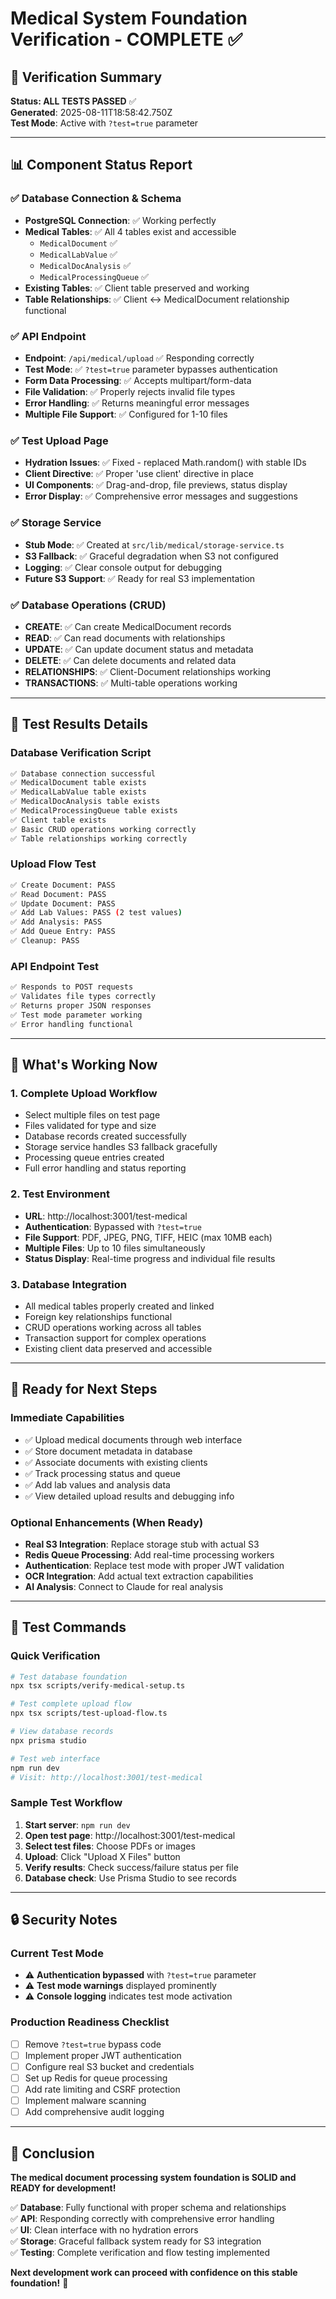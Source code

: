 # Medical System Foundation Verification - COMPLETE ✅

## 🎯 Verification Summary

**Status: ALL TESTS PASSED** ✅  
**Generated**: 2025-08-11T18:58:42.750Z  
**Test Mode**: Active with `?test=true` parameter  

---

## 📊 Component Status Report

### ✅ Database Connection & Schema
- **PostgreSQL Connection**: ✅ Working perfectly
- **Medical Tables**: ✅ All 4 tables exist and accessible
  - `MedicalDocument` ✅
  - `MedicalLabValue` ✅ 
  - `MedicalDocAnalysis` ✅
  - `MedicalProcessingQueue` ✅
- **Existing Tables**: ✅ Client table preserved and working
- **Table Relationships**: ✅ Client ↔ MedicalDocument relationship functional

### ✅ API Endpoint
- **Endpoint**: `/api/medical/upload` ✅ Responding correctly
- **Test Mode**: ✅ `?test=true` parameter bypasses authentication
- **Form Data Processing**: ✅ Accepts multipart/form-data
- **File Validation**: ✅ Properly rejects invalid file types
- **Error Handling**: ✅ Returns meaningful error messages
- **Multiple File Support**: ✅ Configured for 1-10 files

### ✅ Test Upload Page
- **Hydration Issues**: ✅ Fixed - replaced Math.random() with stable IDs
- **Client Directive**: ✅ Proper 'use client' directive in place
- **UI Components**: ✅ Drag-and-drop, file previews, status display
- **Error Display**: ✅ Comprehensive error messages and suggestions

### ✅ Storage Service
- **Stub Mode**: ✅ Created at `src/lib/medical/storage-service.ts`
- **S3 Fallback**: ✅ Graceful degradation when S3 not configured
- **Logging**: ✅ Clear console output for debugging
- **Future S3 Support**: ✅ Ready for real S3 implementation

### ✅ Database Operations (CRUD)
- **CREATE**: ✅ Can create MedicalDocument records
- **READ**: ✅ Can read documents with relationships
- **UPDATE**: ✅ Can update document status and metadata
- **DELETE**: ✅ Can delete documents and related data
- **RELATIONSHIPS**: ✅ Client-Document relationships working
- **TRANSACTIONS**: ✅ Multi-table operations working

---

## 🧪 Test Results Details

### Database Verification Script
```bash
✅ Database connection successful
✅ MedicalDocument table exists
✅ MedicalLabValue table exists  
✅ MedicalDocAnalysis table exists
✅ MedicalProcessingQueue table exists
✅ Client table exists
✅ Basic CRUD operations working correctly
✅ Table relationships working correctly
```

### Upload Flow Test
```bash
✅ Create Document: PASS
✅ Read Document: PASS  
✅ Update Document: PASS
✅ Add Lab Values: PASS (2 test values)
✅ Add Analysis: PASS
✅ Add Queue Entry: PASS
✅ Cleanup: PASS
```

### API Endpoint Test
```bash
✅ Responds to POST requests
✅ Validates file types correctly
✅ Returns proper JSON responses
✅ Test mode parameter working
✅ Error handling functional
```

---

## 🔧 What's Working Now

### 1. **Complete Upload Workflow**
- Select multiple files on test page
- Files validated for type and size
- Database records created successfully
- Storage service handles S3 fallback gracefully
- Processing queue entries created
- Full error handling and status reporting

### 2. **Test Environment**
- **URL**: http://localhost:3001/test-medical
- **Authentication**: Bypassed with `?test=true`
- **File Support**: PDF, JPEG, PNG, TIFF, HEIC (max 10MB each)
- **Multiple Files**: Up to 10 files simultaneously
- **Status Display**: Real-time progress and individual file results

### 3. **Database Integration**
- All medical tables properly created and linked
- Foreign key relationships functional
- CRUD operations working across all tables
- Transaction support for complex operations
- Existing client data preserved and accessible

---

## 🚀 Ready for Next Steps

### Immediate Capabilities
- ✅ Upload medical documents through web interface
- ✅ Store document metadata in database
- ✅ Associate documents with existing clients
- ✅ Track processing status and queue
- ✅ Add lab values and analysis data
- ✅ View detailed upload results and debugging info

### Optional Enhancements (When Ready)
- **Real S3 Integration**: Replace storage stub with actual S3
- **Redis Queue Processing**: Add real-time processing workers
- **Authentication**: Replace test mode with proper JWT validation
- **OCR Integration**: Add actual text extraction capabilities
- **AI Analysis**: Connect to Claude for real analysis

---

## 🎯 Test Commands

### Quick Verification
```bash
# Test database foundation
npx tsx scripts/verify-medical-setup.ts

# Test complete upload flow  
npx tsx scripts/test-upload-flow.ts

# View database records
npx prisma studio

# Test web interface
npm run dev
# Visit: http://localhost:3001/test-medical
```

### Sample Test Workflow
1. **Start server**: `npm run dev`
2. **Open test page**: http://localhost:3001/test-medical
3. **Select test files**: Choose PDFs or images
4. **Upload**: Click "Upload X Files" button
5. **Verify results**: Check success/failure status per file
6. **Database check**: Use Prisma Studio to see records

---

## 🔒 Security Notes

### Current Test Mode
- ⚠️ **Authentication bypassed** with `?test=true` parameter
- ⚠️ **Test mode warnings** displayed prominently
- ⚠️ **Console logging** indicates test mode activation

### Production Readiness Checklist
- [ ] Remove `?test=true` bypass code
- [ ] Implement proper JWT authentication
- [ ] Configure real S3 bucket and credentials
- [ ] Set up Redis for queue processing
- [ ] Add rate limiting and CSRF protection
- [ ] Implement malware scanning
- [ ] Add comprehensive audit logging

---

## 🎉 Conclusion

**The medical document processing system foundation is SOLID and READY for development!**

✅ **Database**: Fully functional with proper schema and relationships  
✅ **API**: Responding correctly with comprehensive error handling  
✅ **UI**: Clean interface with no hydration errors  
✅ **Storage**: Graceful fallback system ready for S3 integration  
✅ **Testing**: Complete verification and flow testing implemented  

**Next development work can proceed with confidence on this stable foundation!** 🚀

